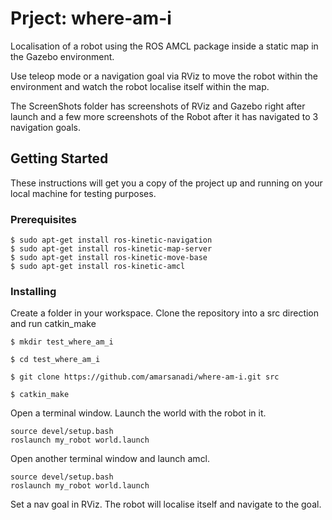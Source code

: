 # Prject: where-am-i

Localisation of a robot using the ROS AMCL package inside a static map in the Gazebo environment. 

Use teleop mode or a navigation goal via RViz to move the robot within the environment and watch the robot localise itself within the map. 

The ScreenShots folder has screenshots of RViz and Gazebo right after launch and a few more screenshots of the Robot after it has navigated to 3 navigation goals. 

## Getting Started

These instructions will get you a copy of the project up and running on your local machine for testing purposes.

### Prerequisites


```
$ sudo apt-get install ros-kinetic-navigation
$ sudo apt-get install ros-kinetic-map-server
$ sudo apt-get install ros-kinetic-move-base
$ sudo apt-get install ros-kinetic-amcl

```

### Installing

Create a folder in your workspace. 
Clone the repository into a src direction and run catkin_make

```
$ mkdir test_where_am_i

$ cd test_where_am_i

$ git clone https://github.com/amarsanadi/where-am-i.git src

$ catkin_make
```

Open a terminal window.
Launch the world with the robot in it. 


```
source devel/setup.bash
roslaunch my_robot world.launch
```

Open another terminal window and launch amcl. 

```
source devel/setup.bash
roslaunch my_robot world.launch
```

Set a nav goal in RViz. The robot will localise itself and navigate to the goal. 
